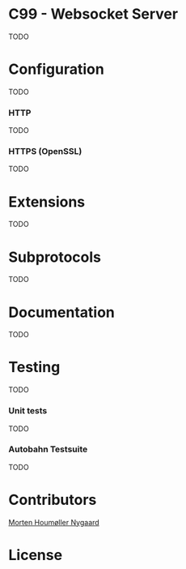 # C99 - Websocket Server

TODO

# Configuration

TODO

### HTTP

TODO

### HTTPS (OpenSSL)

TODO

# Extensions

TODO

# Subprotocols

TODO

# Documentation

TODO

# Testing

TODO

### Unit tests

TODO

### Autobahn Testsuite

TODO

# Contributors

[Morten Houmøller Nygaard](https://github.com/mortzdk/)

# License
